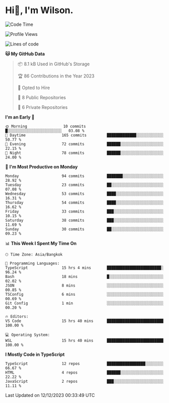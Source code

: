 # Hi👋, I'm Wilson.
<!--START_SECTION:waka-->
![Code Time](http://img.shields.io/badge/Code%20Time-1%2C058%20hrs%2026%20mins-blue)

![Profile Views](http://img.shields.io/badge/Profile%20Views-149-blue)

![Lines of code](https://img.shields.io/badge/From%20Hello%20World%20I%27ve%20Written-149.1%20thousand%20lines%20of%20code-blue)

**🐱 My GitHub Data** 

> 📦 8.1 kB Used in GitHub's Storage 
 > 
> 🏆 86 Contributions in the Year 2023
 > 
> 💼 Opted to Hire
 > 
> 📜 8 Public Repositories 
 > 
> 🔑 6 Private Repositories 
 > 
**I'm an Early 🐤** 

```text
🌞 Morning                10 commits          █░░░░░░░░░░░░░░░░░░░░░░░░   03.08 % 
🌆 Daytime                165 commits         █████████████░░░░░░░░░░░░   50.77 % 
🌃 Evening                72 commits          ██████░░░░░░░░░░░░░░░░░░░   22.15 % 
🌙 Night                  78 commits          ██████░░░░░░░░░░░░░░░░░░░   24.00 % 
```
📅 **I'm Most Productive on Monday** 

```text
Monday                   94 commits          ███████░░░░░░░░░░░░░░░░░░   28.92 % 
Tuesday                  23 commits          ██░░░░░░░░░░░░░░░░░░░░░░░   07.08 % 
Wednesday                53 commits          ████░░░░░░░░░░░░░░░░░░░░░   16.31 % 
Thursday                 54 commits          ████░░░░░░░░░░░░░░░░░░░░░   16.62 % 
Friday                   33 commits          ███░░░░░░░░░░░░░░░░░░░░░░   10.15 % 
Saturday                 38 commits          ███░░░░░░░░░░░░░░░░░░░░░░   11.69 % 
Sunday                   30 commits          ██░░░░░░░░░░░░░░░░░░░░░░░   09.23 % 
```


📊 **This Week I Spent My Time On** 

```text
🕑︎ Time Zone: Asia/Bangkok

💬 Programming Languages: 
TypeScript               15 hrs 4 mins       ████████████████████████░   96.24 % 
Bash                     18 mins             █░░░░░░░░░░░░░░░░░░░░░░░░   02.02 % 
JSON                     8 mins              ░░░░░░░░░░░░░░░░░░░░░░░░░   00.85 % 
TSConfig                 6 mins              ░░░░░░░░░░░░░░░░░░░░░░░░░   00.69 % 
Git Config               1 min               ░░░░░░░░░░░░░░░░░░░░░░░░░   00.20 % 

🔥 Editors: 
VS Code                  15 hrs 40 mins      █████████████████████████   100.00 % 

💻 Operating System: 
WSL                      15 hrs 40 mins      █████████████████████████   100.00 % 
```

**I Mostly Code in TypeScript** 

```text
TypeScript               12 repos            █████████████████░░░░░░░░   66.67 % 
HTML                     4 repos             ██████░░░░░░░░░░░░░░░░░░░   22.22 % 
JavaScript               2 repos             ███░░░░░░░░░░░░░░░░░░░░░░   11.11 % 
```




 Last Updated on 12/12/2023 00:33:49 UTC
<!--END_SECTION:waka-->
